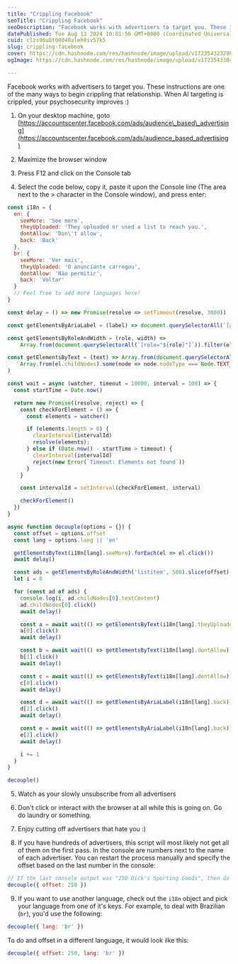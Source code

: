 ```yaml
---
title: "Crippling Facebook"
seoTitle: "Crippling Facebook"
seoDescription: "Facebook works with advertisers to target you. These instructions are one of the many ways to begin crippling that relationship. When AI targeting is crippl"
datePublished: Tue Aug 13 2024 10:01:56 GMT+0000 (Coordinated Universal Time)
cuid: clzs96u8t00040aleh8iv57k5
slug: crippling-facebook
cover: https://cdn.hashnode.com/res/hashnode/image/upload/v1723543232986/2b5b78ca-e543-46cf-864c-353afe6c7fd6.png
ogImage: https://cdn.hashnode.com/res/hashnode/image/upload/v1723543304195/de0f915c-38d1-44a7-b306-4456764113f4.png

---
```


Facebook works with advertisers to target you. These instructions are one of the many ways to begin crippling that relationship. When AI targeting is crippled, your psychosecurity improves :)

1. On your desktop machine, goto [https://accountscenter.facebook.com/ads/audience\_based\_advertising](https://accountscenter.facebook.com/ads/audience_based_advertising)
    
2. Maximize the browser window
    
3. Press F12 and click on the Console tab
    
4. Select the code below, copy it, paste it upon the Console line (The area next to the &gt; character in the Console window), and press enter:
    

```javascript
const i18n = {
  en: {
    seeMore: 'See more',
    theyUploaded: 'They uploaded or used a list to reach you.',
    dontAllow: 'Don\'t allow',
    back: 'Back'
  },
  br: {
    seeMore: 'Ver mais',
    theyUploaded: 'O anunciante carregou',
    dontAllow: 'Não permitir',
    back: 'Voltar'
  }
  // Feel free to add more languages here!
}

const delay = () => new Promise(resolve => setTimeout(resolve, 3000))

const getElementsByAriaLabel = (label) => document.querySelectorAll(`[aria-label="${label}"]`)

const getElementsByRoleAndWidth = (role, width) => 
    Array.from(document.querySelectorAll(`[role="${role}"]`)).filter(el => el.clientWidth === width)

const getElementsByText = (text) => Array.from(document.querySelectorAll('*')).filter(el => 
    Array.from(el.childNodes).some(node => node.nodeType === Node.TEXT_NODE && node.textContent.includes(text))
)

const wait = async (watcher, timeout = 10000, interval = 100) => {
  const startTime = Date.now()

  return new Promise((resolve, reject) => {
    const checkForElement = () => {
      const elements = watcher()

      if (elements.length > 0) {
        clearInterval(intervalId)
        resolve(elements);
      } else if (Date.now() - startTime > timeout) {
        clearInterval(intervalId)
        reject(new Error(`Timeout: Elements not found`))
      }
    }

    const intervalId = setInterval(checkForElement, interval)

    checkForElement()
  })
}

async function decouple(options = {}) {
  const offset = options.offset
  const lang = options.lang || 'en'

  getElementsByText(i18n[lang].seeMore).forEach(el => el.click())
  await delay()

  const ads = getElementsByRoleAndWidth('listitem', 508).slice(offset)
  let i = 0

  for (const ad of ads) {
    console.log(i, ad.childNodes[0].textContent)
    ad.childNodes[0].click()
    await delay()

    const a = await wait(() => getElementsByText(i18n[lang].theyUploaded))
    a[0].click()
    await delay()

    const b = await wait(() => getElementsByText(i18n[lang].dontAllow))
    b[1].click()
    await delay()

    const c = await wait(() => getElementsByText(i18n[lang].dontAllow))
    c[0].click()
    await delay()

    const d = await wait(() => getElementsByAriaLabel(i18n[lang].back))
    d[2].click()
    await delay()

    const e = await wait(() => getElementsByAriaLabel(i18n[lang].back))
    e[2].click()
    await delay()

    i += 1
  }
}

decouple()
```

5. Watch as your slowly unsubscribe from all advertisers
    
6. Don't click or interact with the browser at all while this is going on. Go do laundry or something.
    
7. Enjoy cutting off advertisers that hate you :)
    
8. If you have hundreds of advertisers, this script will most likely not get all of them on the first pass. In the console are numbers next to the name of each advertiser. You can restart the process manually and specify the offset based on the last number in the console:
    

```javascript
// If the last console output was "250 Dick's Sporting Goods", then do the following:
decouple({ offset: 250 })
```

9. If you want to use another language, check out the `i18n` object and pick your language from one of it's keys. For example, to deal with Brazilian (`br`), you'd use the following:
    

```javascript
decouple({ lang: 'br' })
```

To do and offset in a different language, it would look ilke this:

```javascript
decouple({ offset: 250, lang: 'br' })
```